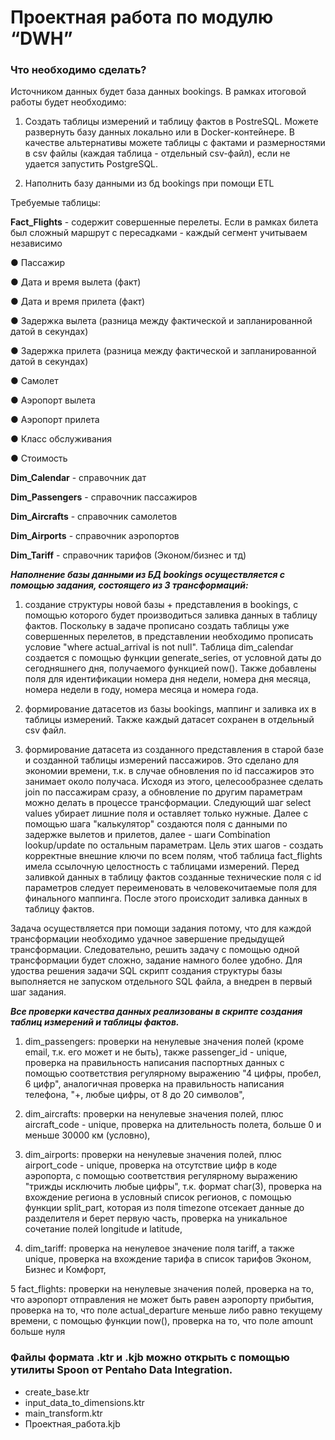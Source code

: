 
# Проектная работа по модулю “DWH”

### Что необходимо сделать?

Источником данных будет база данных bookings. В рамках итоговой работы будет необходимо:

1.	Создать таблицы измерений и таблицу фактов в PostreSQL. Можете развернуть базу данных локально или в Docker-контейнере. В качестве альтернативы можете  таблицы с фактами и размерностями в csv файлы (каждая таблица - отдельный csv-файл), если не удается запустить PostgreSQL.

2.	Наполнить базу данными из бд bookings при помощи ETL

Требуемые таблицы:

**Fact_Flights** - содержит совершенные перелеты. Если в рамках билета был сложный маршрут с пересадками - каждый сегмент учитываем независимо

●	Пассажир

●	Дата и время вылета (факт)

●	Дата и время прилета (факт)

●	Задержка вылета (разница между фактической и запланированной датой в секундах)

●	Задержка прилета (разница между фактической и запланированной датой в секундах)

●	Самолет

●	Аэропорт вылета

●	Аэропорт прилета

●	Класс обслуживания

●	Стоимость


**Dim_Calendar** - справочник дат

**Dim_Passengers** - справочник пассажиров

**Dim_Aircrafts** - справочник самолетов

**Dim_Airports** - справочник аэропортов

**Dim_Tariff** - справочник тарифов (Эконом/бизнес и тд)


***Наполнение базы данными из БД bookings осуществляется с помощью задания, состоящего из 3 трансформаций:***

1) создание структуры новой базы + представления в bookings, с помощью которого будет производиться заливка данных в таблицу фактов. Поскольку в задаче прописано создать таблицы уже совершенных перелетов, в представлении необходимо прописать условие "where actual_arrival is not null".
Таблица dim_calendar создается с помощью функции generate_series, от условной даты до сегодняшнего дня, получаемого функцией now(). Также добавлены поля для идентификации номера дня недели, номера дня месяца, номера недели в году, номера месяца и номера года.

2) формирование датасетов из базы bookings, маппинг и заливка их в таблицы измерений. Также каждый датасет сохранен в отдельный csv файл.

3) формирование датасета из созданного представления в старой базе и созданной таблицы измерений пассажиров. Это сделано для экономии времени, т.к. в случае обновления по id пассажиров это занимает около получаса. Исходя из этого, целесообразнее сделать join по пассажирам сразу, а обновление по другим параметрам можно делать в процессе трансформации. Следующий шаг select values убирает лишние поля и оставляет только нужные.
Далее с помощью шага "калькулятор" создаются поля с данными по задержке вылетов и прилетов, далее - шаги Combination lookup/update по остальным параметрам. Цель этих шагов - создать корректные внешние ключи по всем полям, чтоб таблица fact_flights имела ссылочную целостность с таблицами измерений.
Перед заливкой данных в таблицу фактов созданные технические поля с id параметров следует переименовать в человекочитаемые поля для финального маппинга. После этого происходит заливка данных в таблицу фактов.

Задача осуществляется при помощи задания потому, что для каждой трансформации необходимо удачное завершение предыдущей трансформации. Следовательно, решить задачу с помощью одной трансформации будет сложно, задание намного более удобно. Для удоства решения задачи SQL скрипт создания структуры базы выполняется не запуском отдельного SQL файла, а внедрен в первый шаг задания.


***Все проверки качества данных реализованы в скрипте создания таблиц измерений и таблицы фактов.***

1) dim_passengers:
проверки на ненулевые значения полей (кроме  email, т.к. его может и не быть), также passenger_id - unique,
проверка на правильность написания паспортных данных с помощью соответствия регулярному выражению "4 цифры, пробел, 6 цифр",
аналогичная проверка на правильность написания телефона, "+, любые цифры, от 8 до 20 символов",

2) dim_aircrafts:
проверки на ненулевые значения полей, плюс aircraft_code - unique,
проверка на длительность полета, больше 0 и меньше 30000 км (условно),

3) dim_airports:
проверки на ненулевые значения полей, плюс airport_code - unique,
проверка на отсутствие цифр в коде аэропорта, с помощью соответствия регулярному выражению "трижды исключить любые цифры", т.к. формат char(3),
проверка на вхождение региона в условный список регионов, с помощью функции split_part, которая из поля timezone отсекает данные до разделителя и берет первую часть,
проверка на уникальное сочетание полей longitude и latitude,

4) dim_tariff:
проверка на ненулевое значение поля tariff, а также unique,
проверка на вхождение тарифа в список тарифов Эконом, Бизнес и Комфорт,

5 fact_flights:
проверки на ненулевые значения полей,
проверка на то, что аэропорт отправления не может быть равен аэропорту прибытия,
проверка на то, что поле actual_departure меньше либо равно текущему времени, с помощью функции now(),
проверка на то, что поле amount больше нуля

### Файлы формата .ktr и .kjb можно открыть с помощью утилиты Spoon от Pentaho Data Integration.
- create_base.ktr
- input_data_to_dimensions.ktr
- main_transform.ktr
- Проектная_работа.kjb
